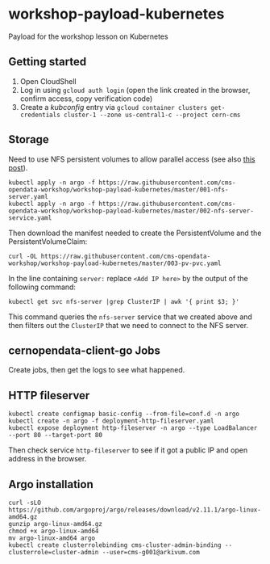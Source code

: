 # workshop-payload-kubernetes
Payload for the workshop lesson on Kubernetes

## Getting started

1. Open CloudShell
2. Log in using `gcloud auth login` (open the link created in the browser, confirm access, copy verification code)
3. Create a _kubconfig_ entry via `gcloud container clusters get-credentials cluster-1 --zone us-central1-c --project cern-cms`

## Storage

Need to use NFS persistent volumes to allow parallel access (see also
[this post](https://medium.com/platformer-blog/nfs-persistent-volumes-with-kubernetes-a-case-study-ce1ed6e2c266)).

```shell
kubectl apply -n argo -f https://raw.githubusercontent.com/cms-opendata-workshop/workshop-payload-kubernetes/master/001-nfs-server.yaml
kubectl apply -n argo -f https://raw.githubusercontent.com/cms-opendata-workshop/workshop-payload-kubernetes/master/002-nfs-server-service.yaml
```

Then download the manifest needed to create the PersistentVolume and
the PersistentVolumeClaim:

```shell
curl -OL https://raw.githubusercontent.com/cms-opendata-workshop/workshop-payload-kubernetes/master/003-pv-pvc.yaml
```

In the line containing `server:` replace `<Add IP here>` by the output
of the following command:

```shell
kubectl get svc nfs-server |grep ClusterIP | awk '{ print $3; }'
```

This command queries the `nfs-server` service that we created above
and then filters out the `ClusterIP` that we need to connect to the
NFS server.

## cernopendata-client-go Jobs

Create jobs, then get the logs to see what happened.

## HTTP fileserver

```shell
kubectl create configmap basic-config --from-file=conf.d -n argo
kubectl create -n argo -f deployment-http-fileserver.yaml
kubectl expose deployment http-fileserver -n argo --type LoadBalancer --port 80 --target-port 80
```

Then check service `http-fileserver` to see if it got a public IP and open address in the browser.

## Argo installation

```shell
curl -sLO https://github.com/argoproj/argo/releases/download/v2.11.1/argo-linux-amd64.gz
gunzip argo-linux-amd64.gz
chmod +x argo-linux-amd64
mv argo-linux-amd64 argo
kubectl create clusterrolebinding cms-cluster-admin-binding --clusterrole=cluster-admin --user=cms-g001@arkivum.com
```